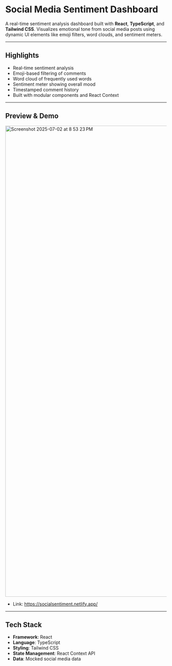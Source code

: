 # Social Media Sentiment Dashboard

A real-time sentiment analysis dashboard built with **React**, **TypeScript**, and **Tailwind CSS**. Visualizes emotional tone from social media posts using dynamic UI elements like emoji filters, word clouds, and sentiment meters.

---

## Highlights

- Real-time sentiment analysis
- Emoji-based filtering of comments
- Word cloud of frequently used words
- Sentiment meter showing overall mood
- Timestamped comment history
- Built with modular components and React Context

---

## Preview & Demo

<img width="1470" alt="Screenshot 2025-07-02 at 8 53 23 PM" src="https://github.com/user-attachments/assets/c9a6d178-f3ef-4719-9a27-b7010fb7a1f1" />

- Link: https://socialsentiment.netlify.app/

---

## Tech Stack

- **Framework**: React
- **Language**: TypeScript
- **Styling**: Tailwind CSS
- **State Management**: React Context API
- **Data**: Mocked social media data

